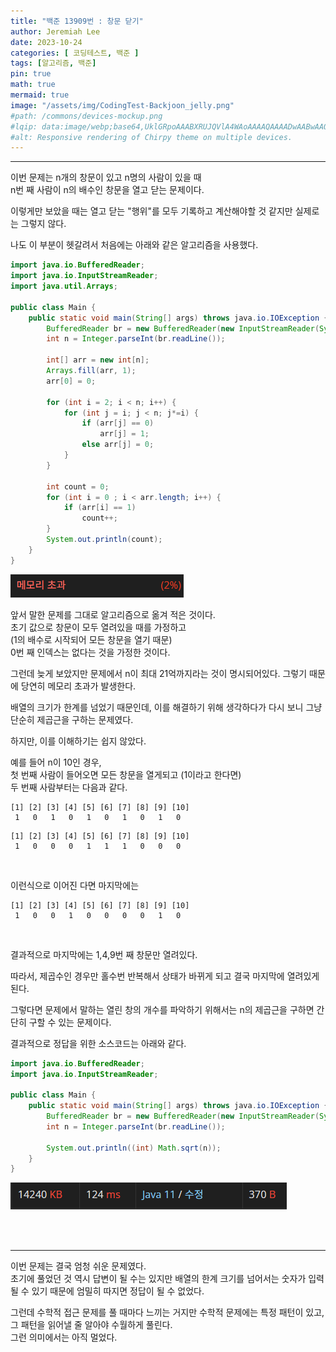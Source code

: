 ```yaml
---
title: "백준 13909번 : 창문 닫기"
author: Jeremiah Lee
date: 2023-10-24
categories: [ 코딩테스트, 백준 ]
tags: [알고리즘, 백준]
pin: true
math: true
mermaid: true
image: "/assets/img/CodingTest-Backjoon_jelly.png"
#path: /commons/devices-mockup.png
#lqip: data:image/webp;base64,UklGRpoAAABXRUJQVlA4WAoAAAAQAAAADwAABwAAQUxQSDIAAAARL0AmbZurmr57yyIiqE8oiG0bejIYEQTgqiDA9vqnsUSI6H+oAERp2HZ65qP/VIAWAFZQOCBCAAAA8AEAnQEqEAAIAAVAfCWkAALp8sF8rgRgAP7o9FDvMCkMde9PK7euH5M1m6VWoDXf2FkP3BqV0ZYbO6NA/VFIAAAA
#alt: Responsive rendering of Chirpy theme on multiple devices.
---
```

***

이번 문제는 n개의 창문이 있고 n명의 사람이 있을 때   
n번 째 사람이 n의 배수인 창문을 열고 닫는 문제이다.

이렇게만 보았을 때는 열고 닫는 "행위"를 모두 기록하고 계산해야할 것 같지만 
실제로는 그렇지 않다.

나도 이 부분이 헷갈려서 처음에는 아래와 같은 알고리즘을 사용했다.
```java
import java.io.BufferedReader;
import java.io.InputStreamReader;
import java.util.Arrays;

public class Main {
    public static void main(String[] args) throws java.io.IOException {
        BufferedReader br = new BufferedReader(new InputStreamReader(System.in));
        int n = Integer.parseInt(br.readLine());

        int[] arr = new int[n];
        Arrays.fill(arr, 1);
        arr[0] = 0;

        for (int i = 2; i < n; i++) {
            for (int j = i; j < n; j*=i) {
                if (arr[j] == 0)
                    arr[j] = 1;
                else arr[j] = 0;
            }
        }

        int count = 0;
        for (int i = 0 ; i < arr.length; i++) {
            if (arr[i] == 1)
                count++;
        }
        System.out.println(count);
    }
}
```
![](/assets/img/CT_BJ_LOG/BJ_13909_1.png)
<br>

앞서 말한 문제를 그대로 알고리즘으로 옮겨 적은 것이다.   
초기 값으로 창문이 모두 열려있을 때를 가정하고   
(1의 배수로 시작되어 모든 창문을 열기 때문)   
0번 째 인덱스는 없다는 것을 가정한 것이다.   

그런데 늦게 보았지만 문제에서 n이 최대 21억까지라는 것이 명시되어있다.
그렇기 때문에 당연히 메모리 초과가 발생한다.

배열의 크기가 한계를 넘었기 때문인데, 이를 해결하기 위해 생각하다가
다시 보니 그냥 단순히 제곱근을 구하는 문제였다.

하지만, 이를 이해하기는 쉽지 않았다.

예를 들어 n이 10인 경우,   
첫 번째 사람이 들어오면 모든 창문을 열게되고 (1이라고 한다면)   
두 번째 사람부터는 다음과 같다.
```
[1] [2] [3] [4] [5] [6] [7] [8] [9] [10]
 1   0   1   0   1   0   1   0   1   0
```
```
[1] [2] [3] [4] [5] [6] [7] [8] [9] [10]
 1   0   0   0   1   1   1   0   0   0
```
<br>

이런식으로 이어진 다면 마지막에는

```
[1] [2] [3] [4] [5] [6] [7] [8] [9] [10]
 1   0   0   1   0   0   0   0   1   0
```
<br>

결과적으로 마지막에는 1,4,9번 째 창문만 열려있다.   

따라서, 제곱수인 경우만 홀수번 반복해서 상태가 바뀌게 되고 결국 마지막에 열려있게 된다.

그렇다면 문제에서 말하는 열린 창의 개수를 파악하기 위해서는 n의 제곱근을 구하면 간단히 구할 수 있는
문제이다.

결과적으로 정답을 위한 소스코드는 아래와 같다.
```java
import java.io.BufferedReader;
import java.io.InputStreamReader;

public class Main {
    public static void main(String[] args) throws java.io.IOException {
        BufferedReader br = new BufferedReader(new InputStreamReader(System.in));
        int n = Integer.parseInt(br.readLine());

        System.out.println((int) Math.sqrt(n));
    }
}
```
![](/assets/img/CT_BJ_LOG/BJ_13909_2.png)

<br>
<br>

***
이번 문제는 결국 엄청 쉬운 문제였다.   
초기에 풀었던 것 역시 답변이 될 수는 있지만 배열의 한계 크기를 넘어서는 숫자가 입력될 수 있기 때문에
엄밀히 따지면 정답이 될 수 없었다.

그런데 수학적 접근 문제를 풀 때마다 느끼는 거지만 수학적 문제에는 특정 패턴이 있고,
그 패턴을 읽어낼 줄 알아야 수월하게 풀린다.   
그런 의미에서는 아직 멀었다.
